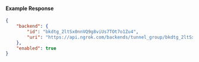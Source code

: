 <!-- Code generated for API Clients. DO NOT EDIT. -->

#### Example Response

```json
{
	"backend": {
		"id": "bkdtg_2ltSx0nnVQ9g8viUs7TOt7o1Zu4",
		"uri": "https://api.ngrok.com/backends/tunnel_group/bkdtg_2ltSx0nnVQ9g8viUs7TOt7o1Zu4"
	},
	"enabled": true
}
```
